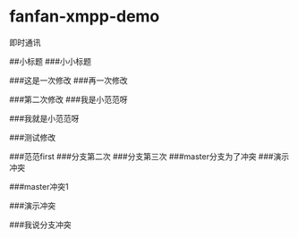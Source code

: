 # fanfan-xmpp-demo
即时通讯

##小标题
###小小标题

###这是一次修改
###再一次修改

###第二次修改
###我是小范范呀

###我就是小范范呀


###测试修改

###范范first
###分支第二次
###分支第三次
###master分支为了冲突
###演示冲突

###master冲突1


###演示冲突

###我说分支冲突
